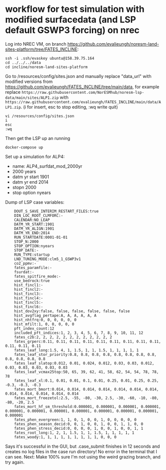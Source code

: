 # workflow for test simulation with modified surfacedata (and LSP default GSWP3 forcing) on nrec

Log into NREC VM, on branch https://github.com/evalieungh/noresm-land-sites-platform/tree/FATES_INCLINE:

```
ssh -i .ssh/evaskey ubuntu@158.39.75.164
cd ../../../data
cd incline/noresm-land-sites-platform
```

Go to /resources/config/sites.json and manually replace "data_url" with modified versions from https://github.com/evalieungh/FATES_INCLINE/tree/main/data, for example replace `https://raw.githubusercontent.com/NorESMhub/noresm-lsp-data/main/sites/ALP1.zip` with `https://raw.githubusercontent.com/evalieungh/FATES_INCLINE/main/data/ALP1.zip`. (i for insert, esc to stop editing, :wq write quit)

```
vi /resources/config/sites.json
i
esc
:wq
```

Then get the LSP up an running

```
docker-compose up
```

Set up a simulation for ALP4: 

- name: ALP4_surfdat_mod_2000yr
- 2000 years
- datm yr start 1901
- datm yr end 2014
- stopn 2000
- stop option nyears


Dump of LSP case variables:

```
    DOUT_S_SAVE_INTERIM_RESTART_FILES:true
    DIN_LOC_ROOT_CLMFORC:-
    CALENDAR:NO_LEAP
    DATM_YR_START:1901
    DATM_YR_ALIGN:1901
    DATM_YR_END:2014
    RUN_STARTDATE:0001-01-01
    STOP_N:2000
    STOP_OPTION:nyears
    STOP_DATE:-
    RUN_TYPE:startup
    LND_TUNING_MODE:clm5_1_GSWP3v1
    co2_ppmv:-
    fates_paramfile:-
    fsurdat:-
    fates_spitfire_mode:-
    use_bedrock:true
    hist_fincl1:-
    hist_fincl2:-
    hist_fincl3:-
    hist_fincl4:-
    hist_fincl5:-
    hist_fincl6:-
    hist_dov2xy:false, false, false, false, false, false
    hist_avgflag_pertape:A, A, A, A, A, A
    hist_nhtfrq:0, 0, 0, 0, 0, 0
    hist_mfilt:1, 0, 0, 0, 0, 0
    pft_index_count:12
    included_pft_indices:1, 2, 3, 4, 5, 6, 7, 8, 9, 10, 11, 12
    fates_c2b:2, 2, 2, 2, 2, 2, 2, 2, 2, 2, 2, 2
    fates_grperc:0.11, 0.11, 0.11, 0.11, 0.11, 0.11, 0.11, 0.11, 0.11, 0.11, 0.11, 0.11
    fates_leaf_long:1.5, 4, 1, 1.5, 1, 1, 1.5, 1, 1, 1, 1, 1
    fates_leaf_stor_priority:0.8, 0.8, 0.8, 0.8, 0.8, 0.8, 0.8, 0.8, 0.8, 0.8, 0.8, 0.8
    fates_leaf_slatop:0.012, 0.01, 0.024, 0.012, 0.03, 0.03, 0.012, 0.03, 0.03, 0.03, 0.03, 0.03
    fates_leaf_vcmax25top:50, 65, 39, 62, 41, 58, 62, 54, 54, 78, 78, 78
    fates_leaf_xl:0.1, 0.01, 0.01, 0.1, 0.01, 0.25, 0.01, 0.25, 0.25, -0.3, -0.3, -0.3
    fates_mort_bmort:0.014, 0.014, 0.014, 0.014, 0.014, 0.014, 0.014, 0.014, 0.014, 0.014, 0.014, 0.014
    fates_mort_freezetol:2.5, -55, -80, -30, 2.5, -30, -60, -10, -80, -80, -20, 2.5
    fates_mort_hf_sm_threshold:0.000001, 0.000001, 0.000001, 0.000001, 0.000001, 0.000001, 0.000001, 0.000001, 0.000001, 0.000001, 0.000001, 0.000001
    fates_phen_evergreen:1, 1, 0, 1, 0, 0, 1, 0, 0, 0, 0, 0
    fates_phen_season_decid:0, 0, 1, 0, 0, 1, 0, 0, 1, 1, 0, 0
    fates_phen_stress_decid:0, 0, 0, 0, 1, 0, 0, 1, 0, 0, 1, 1
    fates_root_long:1, 2, 1, 1.5, 1, 1, 1.5, 1, 1, 1, 1, 1
    fates_woody:1, 1, 1, 1, 1, 1, 1, 1, 1, 0, 0, 0
```

Says it's successful in the GUI, but .case_submit finishes in 12 seconds and creates no log files in the case run directory! No error in the terminal that I can see. Next: Make 100% sure I'm not using the weird grazing branch, and try again. 
